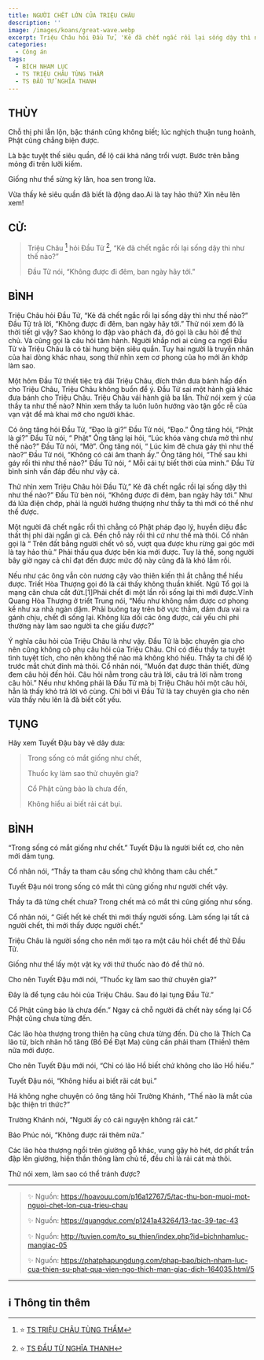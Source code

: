 ```yaml
---
title: NGƯỜI CHẾT LỚN CỦA TRIỆU CHÂU
description: ''
image: /images/koans/great-wave.webp
excerpt: Triệu Châu hỏi Đầu Tử, 'Kẻ đã chết ngắc rồi lại sống dậy thì như thế nào?' Đầu Tử nói, 'Không được đi đêm, ban ngày hãy tới'
categories:
  - Công án
tags:
  - BÍCH NHAM LỤC
  - TS TRIỆU CHÂU TÙNG THẨM
  - TS ĐẦU TỬ NGHĨA THANH
---
```


## THÙY

Chỗ thị phi lẫn lộn, bậc thánh cũng không biết; lúc nghịch thuận tung hoành, Phật cũng chẳng biện được.

Là bậc tuyệt thế siêu quần, để lộ cái khả năng trổi vượt. Bước trên bằng mỏng đi trên lưỡi kiếm.

Giống như thể sừng kỳ lân, hoa sen trong lửa.

Vừa thấy kẻ siêu quần đã biết là động dao.Ai là tay hảo thủ? Xin nêu lên xem!

## CỬ:

> Triệu Châu [^1] hỏi Đầu Tử [^2], “Kẻ đã chết ngắc rồi lại sống dậy thì như thế nào?”
>
> Đầu Tử nói, “Không được đi đêm, ban ngày hãy tới.”

## BÌNH

Triệu Châu hỏi Đầu Tử, “Kẻ đã chết ngắc rồi lại sống dậy thì như thế nào?” Đầu Tử trả lời, “Không được đi đêm, ban ngày hãy tới.” Thử nói xem đó là thời tiết gì vậy? Sao không lo đập vào phách đá, đó gọi là câu hỏi để thử chủ. Và cũng gọi là câu hỏi tâm hành. Người khắp nơi ai cũng ca ngợi Đầu Tử và Triệu Châu là có tài hung biện siêu quần. Tuy hai người là truyền nhân của hai dòng khác nhau, song thử nhìn xem cơ phong của họ mới ăn khớp làm sao.

Một hôm Đầu Tử thiết tiệc trà đãi Triệu Châu, đích thân đưa bánh hấp đến cho Triệu Châu, Triệu Châu không buồn để ý. Đầu Tử sai một hành giả khác đưa bánh cho Triệu Châu. Triệu Châu vái hành giả ba lần. Thử nói xem ý của thầy ta như thế nào? Nhìn xem thầy ta luôn luôn hướng vào tận gốc rễ của vạn vật để mà khai mở cho người khác.

Có ông tăng hỏi Đầu Tử, “Đạo là gì?” Đầu Tử nói, “Đạo.” Ông tăng hỏi, “Phật là gì?” Đầu Tử nói, “ Phật” Ông tăng lại hỏi, “Lúc khóa vàng chưa mở thì như thế nào?” Đầu Tử nói, “Mở”. Ông tăng nói, “ Lúc kim đê chưa gáy thì như thế nào?” Đầu Tử nói, “Không có cái âm thanh ấy.” Ông tăng hỏi, “Thế sau khi gáy rồi thì như thế nào?” Đầu Tử nói, “ Mỗi cái tự biết thời của mình.” Đầu Tử bình sinh vấn đáp đều như vậy cả.

Thử nhìn xem Triệu Châu hỏi Đầu Tử,” Kẻ đã chết ngắc rồi lại sống dậy thì như thế nào?” Đầu Tử bèn nói, “Không được đi đêm, ban ngày hãy tới.” Như đá lửa điện chớp, phải là người hướng thượng như thầy ta thì mới có thể như thế được.

Một người đã chết ngắc rồi thì chẳng có Phật pháp đạo lý, huyền diệu đắc thất thị phi dài ngắn gì cả. Đến chỗ này rồi thì cứ như thế mà thôi. Cổ nhân gọi là “ Trên đất bằng người chết vô số, vượt qua được khu rừng gai góc mới là tay hảo thủ.” Phải thấu qua được bên kia mới được. Tuy là thế, song người bây giờ ngay cả chỉ đạt đến được mức độ này cũng đã là khó lắm rồi.

Nếu như các ông vẫn còn nương cậy vào thiên kiến thì ắt chẳng thể hiểu được. Triết Hòa Thượng gọi đó là cái thấy không thuần khiết. Ngũ Tổ gọi là mạng căn chưa cắt đứt.[1]Phải chết đi một lần rồi sống lại thì mới được.Vĩnh Quang Hòa Thượng ở triết Trung nói, “Nếu như không nắm được cơ phong kể như xa nhà ngàn dặm. Phải buông tay trên bờ vực thẳm, dám đưa vai ra gánh chịu, chết đi sống lại. Không lừa dối các ông được, cái yếu chỉ phi thường này làm sao người ta che giấu được?”

Ý nghĩa câu hỏi của Triệu Châu là như vậy. Đầu Tử là bậc chuyên gia cho nên cũng không cô phụ câu hỏi của Triệu Châu. Chỉ có điều thầy ta tuyệt tình tuyệt tích, cho nên không thể nào mà không khó hiểu. Thầy ta chỉ để lộ trước mắt chút đỉnh mà thôi. Cổ nhân nói, “Muốn đạt được thân thiết, đừng đem câu hỏi đến hỏi. Câu hỏi nằm trong câu trả lời, câu trả lời nằm trong câu hỏi.” Nếu như không phải là Đầu Tử mà bị Triệu Châu hỏi một câu hỏi, hẳn là thấy khỏ trả lời vô cùng. Chỉ bởi vì Đầu Tử là tay chuyên gia cho nên vừa thấy nêu lên là đã biết cốt yếu.

## TỤNG

Hãy xem Tuyết Đậu bày vẽ dây dưa:

> Trong sống có mắt giống như chết,
>
> Thuốc kỵ làm sao thử chuyên gia?
>
> Cổ Phật cũng bảo là chưa đến,
>
> Không hiểu ai biết rải cát bụi.

## BÌNH

“Trong sống có mắt giống như chết.” Tuyết Đậu là người biết cơ, cho nên mới dám tụng.

Cổ nhân nói, “Thầy ta tham câu sống chứ không tham câu chết.”

Tuyết Đậu nói trong sống có mắt thì cũng giống như người chết vậy.

Thầy ta đã từng chết chưa? Trong chết mà có mắt thì cũng giống như sống.

Cổ nhân nói, “ Giết hết kẻ chết thì mới thấy người sống. Làm sống lại tất cả người chết, thì mới thấy được người chết.”

Triệu Châu là người sống cho nên mới tạo ra một câu hỏi chết để thử Đầu Tử.

Giống như thể lấy một vật kỵ với thứ thuốc nào đó để thử nó.

Cho nên Tuyết Đậu mới nói, “Thuốc kỵ làm sao thử chuyên gia?”

Đây là để tụng câu hỏi của Triệu Châu. Sau đó lại tụng Đầu Tử.”

Cổ Phật cũng bảo là chưa đến.” Ngay cả chỗ người đã chết này sống lại Cổ Phật cũng chưa từng đến.

Các lão hòa thượng trong thiên hạ cũng chưa từng đến. Dù cho là Thích Ca lão tử, bích nhãn hồ tăng (Bồ Đề Đạt Ma) cũng cần phải tham (Thiền) thêm nữa mới được.

Cho nên Tuyết Đậu mới nói, “Chỉ có lão Hồ biết chứ không cho lão Hồ hiểu.”

Tuyết Đậu nói, “Không hiểu ai biết rãi cát bụi.”

Há không nghe chuyện có ông tăng hỏi Trường Khánh, “Thế nào là mắt của bậc thiện tri thức?”

Trường Khánh nói, “Người ấy có cái nguyện không rải cát.”

Bảo Phúc nói, “Không được rải thêm nữa.”

Các lão hòa thượng ngồi trên giường gỗ khác, vung gậy hò hét, dơ phất trần đập lên giường, hiện thần thông làm chủ tể, đều chỉ là rải cát mà thôi.

Thử nói xem, làm sao có thể tránh được?

<hr class="blog-rule" />

> ✨ Nguồn: https://hoavouu.com/p16a12767/5/tac-thu-bon-muoi-mot-nguoi-chet-lon-cua-trieu-chau
>
> ✨ Nguồn: https://quangduc.com/p1241a43264/13-tac-39-tac-43
>
> ✨ Nguồn: http://tuvien.com/to_su_thien/index.php?id=bichnhamluc-mangiac-05
>
> ✨ Nguồn: https://phatphapungdung.com/phap-bao/bich-nham-luc-cua-thien-su-phat-qua-vien-ngo-thich-man-giac-dich-164035.html/5

<hr class="blog-rule" />

## ℹ️ Thông tin thêm

[^1]: ⭐️ <a href="http://www.thuongchieu.net/index.php/phapthoai/suphu/4839-tstrieuchau" target="_blank">TS TRIỆU CHÂU TÙNG THẨM</a>

[^2]: ⭐️ <a href="https://blog.phapthihoi.org/gt-member/ts-dau-tu-nghia-thanh/" target="_blank">TS ĐẦU TỬ NGHĨA THANH</a>
